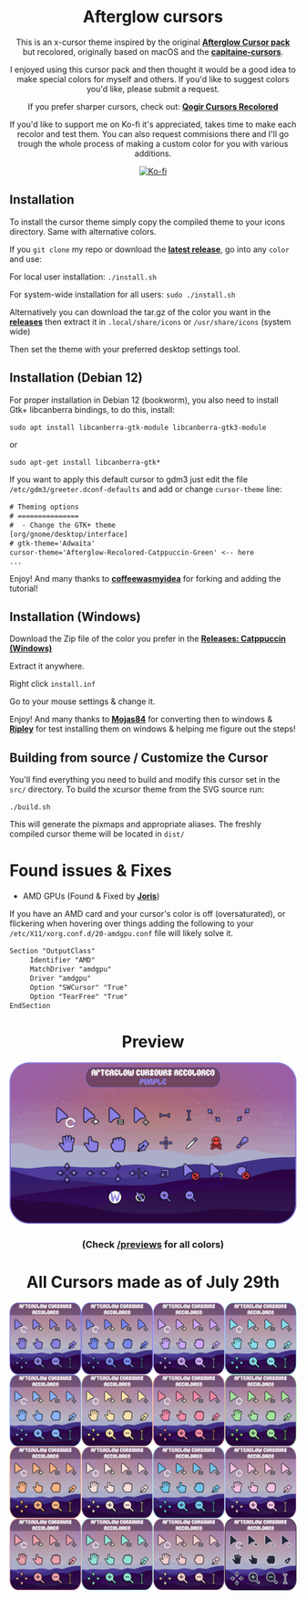 <div align = center>

# Afterglow cursors
This is an x-cursor theme inspired by the original [**Afterglow Cursor pack**](https://github.com/yeyushengfan258/Afterglow-Cursors) but recolored, originally based on macOS and the [**capitaine-cursors**](https://github.com/keeferrourke/capitaine-cursors).

I enjoyed using this cursor pack and then thought it would be a good idea to make special colors for myself and others. If you'd like to suggest colors you'd like, please submit a request.

If you prefer sharper cursors, check out: [**Qogir Cursors Recolored**](https://github.com/TeddyBearKilla/Qogir-Cursors-Recolored)

If you'd like to support me on Ko-fi it's appreciated, takes time to make each recolor and test them.
You can also request commisions there and I'll go trough the whole process of making a custom color for you with various additions.

<p align="center"> <a href="https://ko-fi.com/teddybearkilla" target="_blank" rel="noreferrer"> <img src="https://www.vectorlogo.zone/logos/ko-fi/ko-fi-icon.svg" alt="Ko-fi" width="50" height="50"/> </a></p>
</div>

## Installation
To install the cursor theme simply copy the compiled theme to your icons
directory. Same with alternative colors.

If you `git clone` my repo or download the [**latest release**](https://github.com/TeddyBearKilla/Afterglow-Cursors-Recolored/releases/tag/Latest-Release), go into any `color` and use:

For local user installation: `./install.sh`

For system-wide installation for all users: `sudo ./install.sh`


Alternatively you can download the tar.gz of the color you want in the [**releases**](https://github.com/TeddyBearKilla/Afterglow-Cursors-Recolored/releases)
then extract it in
`.local/share/icons` or `/usr/share/icons` (system wide)

Then set the theme with your preferred desktop settings tool.

## Installation (Debian 12)

For proper installation in Debian 12 (bookworm), you also need to install Gtk+ libcanberra
bindings, to do this, install:

```shell
sudo apt install libcanberra-gtk-module libcanberra-gtk3-module
```
or
```shell
sudo apt-get install libcanberra-gtk*
```

If you want to apply this default cursor to gdm3 just edit the file
`/etc/gdm3/greeter.dconf-defaults` and add or change `cursor-theme` line:

```shell
# Theming options
# ===============
#  - Change the GTK+ theme
[org/gnome/desktop/interface]
# gtk-theme='Adwaita'
cursor-theme='Afterglow-Recolored-Catppuccin-Green' <-- here
...
```

Enjoy! And many thanks to [**coffeewasmyidea**](https://github.com/coffeewasmyidea) for forking and adding the tutorial!

## Installation (Windows)

Download the Zip file of the color you prefer in the [**Releases: Catppuccin (Windows)**](https://github.com/TeddyBearKilla/Afterglow-Cursors-Recolored/releases/tag/Windows-Cursors)

Extract it anywhere.

Right click `install.inf`

Go to your mouse settings & change it.

Enjoy! And many thanks to [**Mojas84**](https://github.com/Mojas84) for converting then to windows & [**Ripley**](https://github.com/ripl3yy) for test installing them on windows & helping me figure out the steps!

## Building from source / Customize the Cursor
You'll find everything you need to build and modify this cursor set in
the `src/` directory. To build the xcursor theme from the SVG source
run:

```
./build.sh
```

This will generate the pixmaps and appropriate aliases.
The freshly compiled cursor theme will be located in `dist/`

# Found issues & Fixes
- AMD GPUs (Found & Fixed by [**Joris**](https://jorisvandijk.com/))

If you have an AMD card and your cursor's color is off (oversaturated), or flickering when hovering over things adding the following to your `/etc/X11/xorg.conf.d/20-amdgpu.conf` file will likely solve it.
```
Section "OutputClass"
     Identifier "AMD"
     MatchDriver "amdgpu"
     Driver "amdgpu"
     Option "SWCursor" "True"
     Option "TearFree" "True"
EndSection
```

<div align = center>

# Preview
![Afterglow](previews/CursorsSoFar.gif)
### (Check [/previews](https://github.com/TeddyBearKilla/Afterglow-Cursors-Recolored/tree/main/previews) for all colors)

# All Cursors made as of July 29th
![Afterglow](previews/CursorsSoFar.png)
</div>
